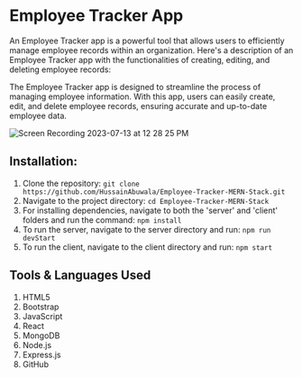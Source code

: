 # Employee Tracker App

An Employee Tracker app is a powerful tool that allows users to efficiently manage employee records within an organization. Here's a description of an Employee Tracker app with the functionalities of creating, editing, and deleting employee records:

The Employee Tracker app is designed to streamline the process of managing employee information. With this app, users can easily create, edit, and delete employee records, ensuring accurate and up-to-date employee data.

![Screen Recording 2023-07-13 at 12 28 25 PM](https://github.com/HussainAbuwala/Employee-Tracker-MERN-Stack/assets/77569166/75615dab-b165-46c6-8d53-e9742cfb411a)

## Installation:

1. Clone the repository: `git clone https://github.com/HussainAbuwala/Employee-Tracker-MERN-Stack.git`
2. Navigate to the project directory: `cd Employee-Tracker-MERN-Stack`
3. For installing dependencies, navigate to both the 'server' and 'client' folders and run the command: `npm install`
4. To run the server, navigate to the server directory and run: `npm run devStart`
5. To run the client, navigate to the client directory and run: `npm start`

## Tools & Languages Used

1. HTML5
2. Bootstrap
3. JavaScript
4. React
5. MongoDB
6. Node.js
7. Express.js
8. GitHub
